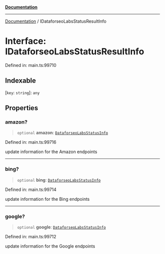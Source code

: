 [**Documentation**](../README.md)

***

[Documentation](../README.md) / IDataforseoLabsStatusResultInfo

# Interface: IDataforseoLabsStatusResultInfo

Defined in: main.ts:99710

## Indexable

\[`key`: `string`\]: `any`

## Properties

### amazon?

> `optional` **amazon**: [`DataforseoLabsStatusInfo`](../classes/DataforseoLabsStatusInfo.md)

Defined in: main.ts:99716

update information for the Amazon endpoints

***

### bing?

> `optional` **bing**: [`DataforseoLabsStatusInfo`](../classes/DataforseoLabsStatusInfo.md)

Defined in: main.ts:99714

update information for the Bing endpoints

***

### google?

> `optional` **google**: [`DataforseoLabsStatusInfo`](../classes/DataforseoLabsStatusInfo.md)

Defined in: main.ts:99712

update information for the Google endpoints
